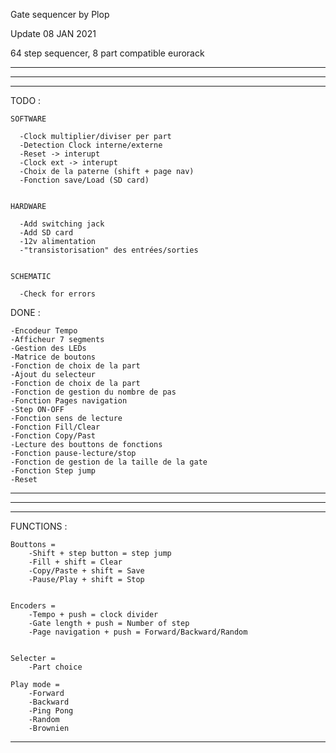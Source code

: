   Gate sequencer by Plop

  Update 08 JAN 2021

  64 step sequencer, 8 part compatible eurorack

  ________________________________________________________________________________________________
  ________________________________________________________________________________________________
  ________________________________________________________________________________________________

  TODO :

    SOFTWARE

      -Clock multiplier/diviser per part
      -Detection Clock interne/externe
      -Reset -> interupt
      -Clock ext -> interupt
      -Choix de la paterne (shift + page nav)
      -Fonction save/Load (SD card)
  

    HARDWARE

      -Add switching jack
      -Add SD card
      -12v alimentation
      -"transistorisation" des entrées/sorties
      
      
    SCHEMATIC
    
      -Check for errors


  DONE :

    -Encodeur Tempo
    -Afficheur 7 segments
    -Gestion des LEDs
    -Matrice de boutons
    -Fonction de choix de la part
    -Ajout du selecteur
    -Fonction de choix de la part
    -Fonction de gestion du nombre de pas
    -Fonction Pages navigation
    -Step ON-OFF
    -Fonction sens de lecture
    -Fonction Fill/Clear
    -Fonction Copy/Past
    -Lecture des bouttons de fonctions
    -Fonction pause-lecture/stop
    -Fonction de gestion de la taille de la gate
    -Fonction Step jump
    -Reset
  

  ________________________________________________________________________________________________
  ________________________________________________________________________________________________
  ________________________________________________________________________________________________


  FUNCTIONS :
  

    Bouttons =
        -Shift + step button = step jump
        -Fill + shift = Clear
        -Copy/Paste + shift = Save
        -Pause/Play + shift = Stop
    

    Encoders =
        -Tempo + push = clock divider
        -Gate length + push = Number of step
        -Page navigation + push = Forward/Backward/Random
    

    Selecter =
        -Part choice

    Play mode =
        -Forward
        -Backward
        -Ping Pong
        -Random
        -Brownien
    

  --------------------------------------------------------------------------
